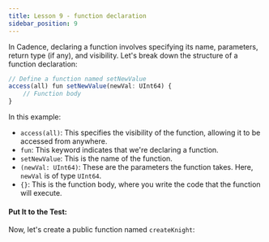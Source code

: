 ```yaml
---
title: Lesson 9 - function declaration
sidebar_position: 9
---
```


In Cadence, declaring a function involves specifying its name, parameters, return type (if any), and visibility.
Let's break down the structure of a function declaration:

```jsx
// Define a function named setNewValue
access(all) fun setNewValue(newVal: UInt64) {
    // Function body
}
```

In this example:

- `access(all)`: This specifies the visibility of the function, allowing it to be accessed from anywhere.
- `fun`: This keyword indicates that we're declaring a function.
- `setNewValue`: This is the name of the function.
- `(newVal: UInt64)`: These are the parameters the function takes. Here, `newVal` is of type `UInt64`.
- `{}`: This is the function body, where you write the code that the function will execute.

#### **Put It to the Test:**

Now, let's create a public function named `createKnight`:
